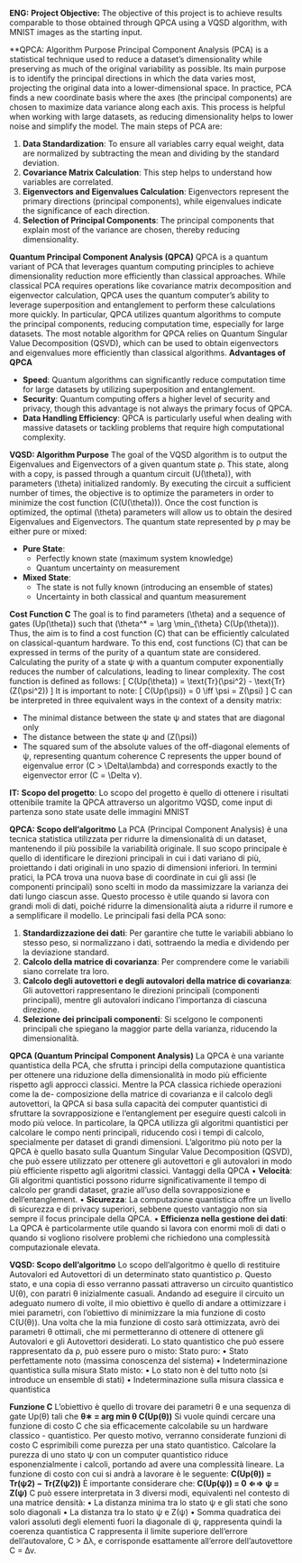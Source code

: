 **ENG:**
**Project Objective:**
The objective of this project is to achieve results comparable to those obtained through QPCA using a VQSD algorithm, with MNIST images as the starting input.

**QPCA: Algorithm Purpose
Principal Component Analysis (PCA) is a statistical technique used to reduce a dataset’s dimensionality while preserving as much of the original variability as possible. Its main purpose is to identify the principal directions in which the data varies most, projecting the original data into a lower-dimensional space.
In practice, PCA finds a new coordinate basis where the axes (the principal components) are chosen to maximize data variance along each axis. This process is helpful when working with large datasets, as reducing dimensionality helps to lower noise and simplify the model. The main steps of PCA are:
1. **Data Standardization**: To ensure all variables carry equal weight, data are normalized by subtracting the mean and dividing by the standard deviation.
2. **Covariance Matrix Calculation**: This step helps to understand how variables are correlated.
3. **Eigenvectors and Eigenvalues Calculation**: Eigenvectors represent the primary directions (principal components), while eigenvalues indicate the significance of each direction.
4. **Selection of Principal Components**: The principal components that explain most of the variance are chosen, thereby reducing dimensionality.

**Quantum Principal Component Analysis (QPCA)**
QPCA is a quantum variant of PCA that leverages quantum computing principles to achieve dimensionality reduction more efficiently than classical approaches. While classical PCA requires operations like covariance matrix decomposition and eigenvector calculation, QPCA uses the quantum computer’s ability to leverage superposition and entanglement to perform these calculations more quickly.
In particular, QPCA utilizes quantum algorithms to compute the principal components, reducing computation time, especially for large datasets. The most notable algorithm for QPCA relies on Quantum Singular Value Decomposition (QSVD), which can be used to obtain eigenvectors and eigenvalues more efficiently than classical algorithms.
**Advantages of QPCA**
- **Speed**: Quantum algorithms can significantly reduce computation time for large datasets by utilizing superposition and entanglement.
- **Security**: Quantum computing offers a higher level of security and privacy, though this advantage is not always the primary focus of QPCA.
- **Data Handling Efficiency**: QPCA is particularly useful when dealing with massive datasets or tackling problems that require high computational complexity.

**VQSD: Algorithm Purpose**
The goal of the VQSD algorithm is to output the Eigenvalues and Eigenvectors of a given quantum state ρ. This state, along with a copy, is passed through a quantum circuit \(U(\theta)\), with parameters \(\theta\) initialized randomly.
By executing the circuit a sufficient number of times, the objective is to optimize the parameters in order to minimize the cost function \(C(U(\theta))\). Once the cost function is optimized, the optimal \(\theta\) parameters will allow us to obtain the desired Eigenvalues and Eigenvectors.
The quantum state represented by ρ may be either pure or mixed:
- **Pure State**:
  - Perfectly known state (maximum system knowledge)
  - Quantum uncertainty on measurement
- **Mixed State**:
  - The state is not fully known (introducing an ensemble of states)
  - Uncertainty in both classical and quantum measurement

**Cost Function C**
The goal is to find parameters \(\theta\) and a sequence of gates \(Up(\theta)\) such that \(\theta^* = \arg \min_{\theta} C(Up(\theta))\).
Thus, the aim is to find a cost function \(C\) that can be efficiently calculated on classical-quantum hardware. To this end, cost functions \(C\) that can be expressed in terms of the purity of a quantum state are considered.
Calculating the purity of a state ψ with a quantum computer exponentially reduces the number of calculations, leading to linear complexity.
The cost function is defined as follows:
\[ C(Up(\theta)) = \text{Tr}(\psi^2) - \text{Tr}(Z(\psi^2)) \]
It is important to note:
\[ C(Up(\psi)) = 0 \iff \psi = Z(\psi) \]
C can be interpreted in three equivalent ways in the context of a density matrix:
- The minimal distance between the state ψ and states that are diagonal only
- The distance between the state ψ and \(Z(\psi)\)
- The squared sum of the absolute values of the off-diagonal elements of ψ, representing quantum coherence
C represents the upper bound of eigenvalue error \(C > \Delta\lambda\) and corresponds exactly to the eigenvector error \(C = \Delta v\).

**IT:**
**Scopo del progetto**:
Lo scopo del progetto è quello di ottenere i risultati ottenibile tramite la QPCA attraverso un algoritmo VQSD, come input di partenza sono state usate delle immagini MNIST

**QPCA: Scopo dell’algoritmo**
La PCA (Principal Component Analysis) è una tecnica statistica utilizzata per ridurre la dimensionalità di un dataset, mantenendo il più possibile la variabilità originale. Il suo scopo principale è quello di identificare le direzioni principali in cui i dati variano
di più, proiettando i dati originali in uno spazio di dimensioni inferiori.
In termini pratici, la PCA trova una nuova base di coordinate in cui gli assi (le componenti principali) sono scelti in modo da massimizzare la varianza dei dati lungo ciascun asse. 
Questo processo è utile quando si lavora con grandi moli di dati, poiché ridurre la dimensionalità aiuta a ridurre il rumore e a semplificare il modello. Le
principali fasi della PCA sono:
1. **Standardizzazione dei dati**: Per garantire che tutte le variabili abbiano lo stesso peso, si normalizzano i dati, sottraendo la media e dividendo per la deviazione standard.
2. **Calcolo della matrice di covarianza**: Per comprendere come le variabili siano correlate tra loro.
3. **Calcolo degli autovettori e degli autovalori della matrice di covarianza**: Gli autovettori rappresentano le direzioni principali (componenti principali), mentre gli autovalori indicano l’importanza di ciascuna direzione.
4. **Selezione dei principali componenti**: Si scelgono le componenti principali che spiegano la maggior parte della varianza, riducendo la dimensionalità.

**QPCA (Quantum Principal Component Analysis)**
La QPCA è una variante quantistica della PCA, che sfrutta i principi della computazione quantistica per ottenere una riduzione della dimensionalità in modo più efficiente rispetto agli approcci classici. Mentre la PCA classica richiede operazioni come la de-
composizione della matrice di covarianza e il calcolo degli autovettori, la QPCA si basa sulla capacità dei computer quantistici di sfruttare la sovrapposizione e l’entanglement per eseguire questi calcoli in modo più veloce.
In particolare, la QPCA utilizza gli algoritmi quantistici per calcolare le compo nenti principali, riducendo così i tempi di calcolo, specialmente per dataset di grandi dimensioni. 
L’algoritmo più noto per la QPCA è quello basato sulla Quantum Singular Value Decomposition (QSVD), che può essere utilizzato per ottenere gli autovettori e gli autovalori in modo più efficiente rispetto agli algoritmi classici.
Vantaggi della QPCA
• **Velocità**: Gli algoritmi quantistici possono ridurre significativamente il tempo di calcolo per grandi dataset, grazie all’uso della sovrapposizione e dell’entanglement.
• **Sicurezza**: La computazione quantistica offre un livello di sicurezza e di privacy superiori, sebbene questo vantaggio non sia sempre il focus principale della QPCA.
• **Efficienza nella gestione dei dati**: La QPCA è particolarmente utile quando si lavora con enormi moli di dati o quando si vogliono risolvere problemi che richiedono una complessità computazionale elevata.

**VQSD: Scopo dell’algoritmo**
Lo scopo dell’algoritmo è quello di restituire Autovalori ed Autovettori di un determinato stato quantistico ρ.
Questo stato, e una copia di esso verranno passati attraverso un circuito quantistico U(θ), con paratri θ inizialmente casuali.
Andando ad eseguire il circuito un adeguato numero di volte, il mio obiettivo è quello di andare a ottimizzare i miei parametri, con l’obiettivo di minimizzare la mia funzione di costo C(U(θ)).
Una volta che la mia funzione di costo sarà ottimizzata, avrò dei parametri θ ottimali, che mi permetteranno di ottenere di ottenere gli Autovalori e gli Autovettori desiderati.
Lo stato quantistico che può essere rappresentato da ρ, può essere puro o misto:
Stato puro:
• Stato perfettamente noto (massima conoscenza del sistema)
• Indeterminazione quantistica sulla misura
Stato misto:
• Lo stato non è del tutto noto (si introduce un ensemble di stati)
• Indeterminazione sulla misura classica e quantistica

**Funzione C**
L’obiettivo è quello di trovare dei parametri θ e una sequenza di gate Up(θ) tali che **θ∗ = arg min θ C(Up(θ))**
Si vuole quindi cercare una funzione di costo C che sia efficacemente calcolabile su un hardware classico - quantistico. Per questo motivo, verranno considerate funzioni di costo C esprimibili come purezza per una stato quantistico. 
Calcolare la purezza di uno stato ψ con un computer quantistico riduce esponenzialmente i calcoli, portando ad avere una complessità lineare.
La funzione di costo con cui si andrà a lavorare è le seguente:
**C(Up(θ)) = Tr(ψ2) − Tr(Z(ψ2))**
È importante considerare che:
**C(Up(ψ)) = 0 ⇐⇒ ψ = Z(ψ)**
C può essere interpretata in 3 diversi modi, equivalenti nel contesto di una matrice densità:
• La distanza minima tra lo stato ψ e gli stati che sono solo diagonali
• La distanza tra lo stato ψ e Z(ψ)
• Somma quadratica dei valori assoluti degli elementi fuori la diagonale di ψ, rappresenta quindi la coerenza quantistica
C rappresenta il limite superiore dell’errore dell’autovalore, C > ∆λ, e corrisponde esattamente all’errore dell’autovettore C = ∆v.
